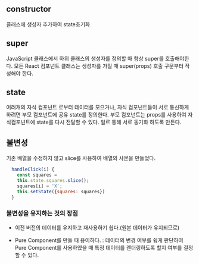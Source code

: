 
## constructor
클래스에 생성자 추가하여 state초기화

##  super
JavaScript 클래스에서 하위 클래스의 생성자를 정의할 때 항상 super를 호출해야한다.
모든 React 컴포넌트 클래스는 생성자를 가질 때 super(props) 호출 구문부터 작성해야 한다.

## state
여러개의 자식 컴포넌트 로부터 데이터를 모으거나, 자식 컴포넌트들이 서로 통신하게 하려면 부모 컴포넌트에 공유 state를 정의한다.
부모 컴포넌트는 props를 사용하여 자식컴포넌트에 state를 다시 전달할 수 있다. 일르 통해 서로 동기화 하도록 만든다.

## 불변성
기존 배열을 수정하지 않고 slice를 사용하여 배열의 사본을 만들었다.
```js
  handleClick(i) {
    const squares =
    this.state.squares.slice();
    squares[i] = 'X';
    this.setState({squares: squares})
  }
```
### 불변성을 유지하는 것의 장점
- 이전 버전의 데이터를 유지하고 재사용하기 쉽다.(원본 데이터가 유지되므로)

- Pure Component를 만들 때 용이하다.
 : 데이터의 변경 여부를 쉽게 판단하여 Pure Component를 사용하였을 때 특정 데이터를 렌더링하도록 할지 여부를 결정할 수 있다.